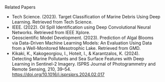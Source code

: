 Related Papers

- Tech Science. (2023). Target Classification of Marine Debris Using Deep Learning. Retrieved from Tech Science.
- IEEE. (2022). Oil Spill Identification using Deep Convolutional Neural Networks. Retrieved from IEEE Xplore.
- Geoscientific Model Development. (2023). Prediction of Algal Blooms via Data-Driven Machine Learning Models: An Evaluation Using Data from a Well-Monitored Mesotrophic Lake. Retrieved from GMD.
- Kikaki, K., Kakogeorgiou, I., Hoteit, I., & Karantzalos, K. (2024). Detecting Marine Pollutants and Sea Surface Features with Deep Learning in Sentinel-2 Imagery. ISPRS Journal of Photogrammetry and Remote Sensing, 210, 39–54. https://doi.org/10.1016/j.isprsjprs.2024.02.017
